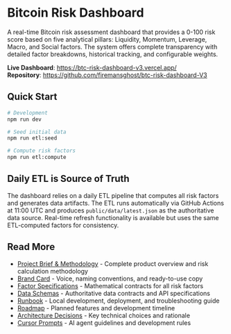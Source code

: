 # Bitcoin Risk Dashboard

A real-time Bitcoin risk assessment dashboard that provides a 0-100 risk score based on five analytical pillars: Liquidity, Momentum, Leverage, Macro, and Social factors. The system offers complete transparency with detailed factor breakdowns, historical tracking, and configurable weights.

**Live Dashboard**: https://btc-risk-dashboard-v3.vercel.app/  
**Repository**: https://github.com/firemansghost/btc-risk-dashboard-V3

## Quick Start

```bash
# Development
npm run dev

# Seed initial data
npm run etl:seed

# Compute risk factors
npm run etl:compute
```

## Daily ETL is Source of Truth

The dashboard relies on a daily ETL pipeline that computes all risk factors and generates data artifacts. The ETL runs automatically via GitHub Actions at 11:00 UTC and produces `public/data/latest.json` as the authoritative data source. Real-time refresh functionality is available but uses the same ETL-computed factors for consistency.

## Read More

- [Project Brief & Methodology](docs/PROJECT_BRIEF.md) - Complete product overview and risk calculation methodology
- [Brand Card](docs/BRAND_CARD.md) - Voice, naming conventions, and ready-to-use copy
- [Factor Specifications](docs/FACTOR_SPECS.md) - Mathematical contracts for all risk factors
- [Data Schemas](docs/ARTIFACT_SCHEMAS.md) - Authoritative data contracts and API specifications
- [Runbook](docs/RUNBOOK.md) - Local development, deployment, and troubleshooting guide
- [Roadmap](docs/ROADMAP.md) - Planned features and development timeline
- [Architecture Decisions](docs/DECISIONS.md) - Key technical choices and rationale
- [Cursor Prompts](docs/PROMPTS/CURSOR_BASE.md) - AI agent guidelines and development rules
